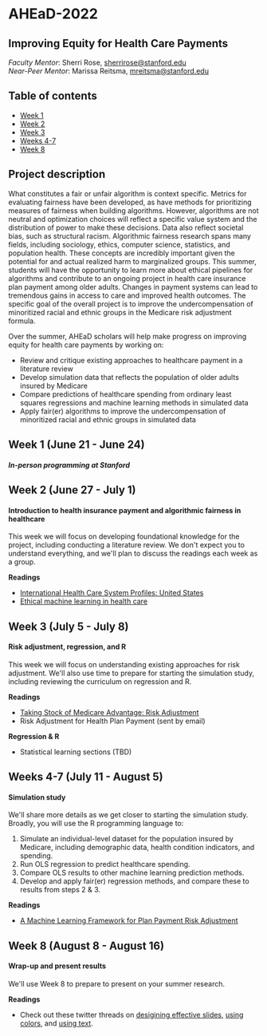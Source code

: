 # AHEaD-2022

## Improving Equity for Health Care Payments

*Faculty Mentor*: Sherri Rose, [sherrirose@stanford.edu](mailto:sherrirose@stanford.edu) </br>
*Near-Peer Mentor*: Marissa Reitsma, [mreitsma@stanford.edu](mailto:mreitsma@stanford.edu)

## Table of contents
- [Week 1](#week-1-june-21---june-24)
- [Week 2](#week-2-june-27---july-1)
- [Week 3](#week-3-july-5---july-8)
- [Weeks 4-7](#weeks-4-7-july-11---august-5)
- [Week 8](#week-8-august-8---august-16)

## Project description
What constitutes a fair or unfair algorithm is context specific. Metrics for evaluating fairness have been developed, as have methods for prioritizing measures of fairness when building algorithms. However, algorithms are not neutral and optimization choices will reflect a specific value system and the distribution of power to make these decisions. Data also reflect societal bias, such as structural racism. Algorithmic fairness research spans many fields, including sociology, ethics, computer science, statistics, and population health. These concepts are incredibly important given the potential for and actual realized harm to marginalized groups. This summer,  students will have the opportunity to learn more about ethical pipelines for algorithms and contribute to an ongoing project in health care insurance plan payment among older adults.  Changes in payment systems can lead to tremendous gains in access to care and improved health outcomes.  The specific goal of the overall project is to improve the undercompensation of minoritized racial and ethnic groups in the Medicare risk adjustment formula. 

Over the summer, AHEaD scholars will help make progress on improving equity for health care payments by working on: 

- Review and critique existing approaches to healthcare payment in a literature review
- Develop simulation data that reflects the population of older adults insured by Medicare
- Compare predictions of healthcare spending from ordinary least squares regressions and machine learning methods in simulated data
- Apply fair(er) algorithms to improve the undercompensation of minoritized racial and ethnic groups in simulated data



## Week 1 (June 21 - June 24)

#### *In-person programming at Stanford*

## Week 2 (June 27 - July 1)

#### Introduction to health insurance payment and algorithmic fairness in healthcare

This week we will focus on developing foundational knowledge for the project, including conducting a literature review. We don't expect you to understand everything, and we'll plan to discuss the readings each week as a group.

**Readings** 

- [International Health Care System Profiles: United States](https://www.commonwealthfund.org/international-health-policy-center/countries/united-states)
- [Ethical machine learning in health care](https://github.com/MarissaReitsma/AHEaD-2022/raw/main/Readings/Chen%202021.pdf)

## Week 3 (July 5 - July 8)

#### Risk adjustment, regression, and R

This week we will focus on understanding existing approaches for risk adjustment. We'll also use time to prepare for starting the simulation study, including reviewing the curriculum on regression and R.

**Readings** 

- [Taking Stock of Medicare Advantage: Risk Adjustment](https://www.commonwealthfund.org/blog/2022/taking-stock-medicare-advantage-risk-adjustment)
- Risk Adjustment for Health Plan Payment (sent by email)

**Regression & R**

- Statistical learning sections (TBD)

## Weeks 4-7 (July 11 - August 5)

#### Simulation study

We'll share more details as we get closer to starting the simulation study. Broadly, you will use the R programming language to: 

1. Simulate an individual-level dataset for the population insured by Medicare, including demographic data, health condition indicators, and spending.
2. Run OLS regression to predict healthcare spending.
3. Compare OLS results to other machine learning prediction methods.
4. Develop and apply fair(er) regression methods, and compare these to results from steps 2 & 3.

**Readings**

- [A Machine Learning Framework for Plan Payment Risk Adjustment](https://github.com/MarissaReitsma/AHEaD-2022/raw/main/Readings/Rose%202016.pdf)


## Week 8 (August 8 - August 16)

#### Wrap-up and present results

We'll use Week 8 to prepare to present on your summer research. 

**Readings**

- Check out these twitter threads on [desigining effective slides](https://twitter.com/iamscicomm/status/1532531980398641164), [using colors](https://twitter.com/iamscicomm/status/1531651972776054785), and [using text](https://twitter.com/iamscicomm/status/1531766604626857989).








